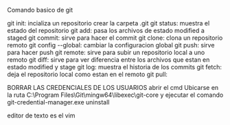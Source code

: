 ﻿Comando basico de git

git init: incializa un repositorio crear la carpeta .git
git status: muestra el estado del repositorio
git add: pasa los archivos de estado modified a staged
git commit: sirve para hacer el commit
git clone: clona un repositorio remoto
git config --global: cambiar la configuracion global
git push: sirve para hacer push
git remote: sirve para subir un repositorio local a uno remoto
git diff: sirve para ver diferencia entre los archivos que estan en estado modified y stage
git log: muestra el historia de los commits
git fetch: deja el repositorio local como estan en el remoto
git pull:


BORRAR LAS CREDENCIALES DE LOS USUARIOS
abrir el cmd
Ubicarse en la ruta C:\Program Files\Git\mingw64\libexec\git-core
y ejecutar el comando git-credential-manager.exe uninstall


editor de texto es el vim

